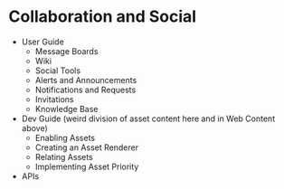 # Collaboration and Social

* User Guide
  * Message Boards
  * Wiki
  * Social Tools
  * Alerts and Announcements
  * Notifications and Requests
  * Invitations
  * Knowledge Base
* Dev Guide (weird division of asset content here and in Web Content above)
  * Enabling Assets
  * Creating an Asset Renderer
  * Relating Assets
  * Implementing Asset Priority
* APIs
